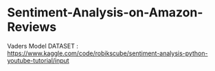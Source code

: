 # Sentiment-Analysis-on-Amazon-Reviews
Vaders Model
DATASET : https://www.kaggle.com/code/robikscube/sentiment-analysis-python-youtube-tutorial/input
